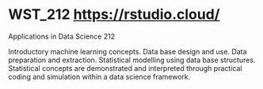 # WST_212                         https://rstudio.cloud/
Applications in Data Science 212    



Introductory machine learning concepts. Data base design and use. Data preparation and extraction. 
Statistical modelling using data base structures. 
Statistical concepts are demonstrated and interpreted through practical coding and simulation within a data science framework.
